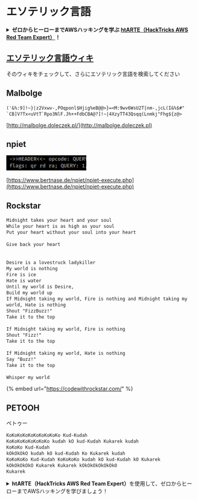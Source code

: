 # エソテリック言語

<details>

<summary><strong>ゼロからヒーローまでAWSハッキングを学ぶ</strong> <a href="https://training.hacktricks.xyz/courses/arte"><strong>htARTE（HackTricks AWS Red Team Expert）</strong></a><strong>！</strong></summary>

* **サイバーセキュリティ企業**で働いていますか？ **HackTricksで会社を宣伝**したいですか？または、**PEASSの最新バージョンにアクセスしたい**、またはHackTricksをPDFでダウンロードしたいですか？[**SUBSCRIPTION PLANS**](https://github.com/sponsors/carlospolop)をチェックしてください！
* [**The PEASS Family**](https://opensea.io/collection/the-peass-family)を発見し、独占的な[NFT](https://opensea.io/collection/the-peass-family)コレクションを見つけてください
* [**公式PEASS＆HackTricksスウェグ**](https://peass.creator-spring.com)を手に入れましょう
* **[💬](https://emojipedia.org/speech-balloon/) [Discordグループ](https://discord.gg/hRep4RUj7f)に参加するか、[telegramグループ](https://t.me/peass)に参加するか、または**Twitter**で**私をフォロー**してください 🐦[**@carlospolopm**](https://twitter.com/hacktricks_live)**。**
* **ハッキングトリックを共有するために、[hacktricksリポジトリ](https://github.com/carlospolop/hacktricks)と[hacktricks-cloudリポジトリ](https://github.com/carlospolop/hacktricks-cloud)**にPRを提出してください。

</details>

## [エソテリック言語ウィキ](https://esolangs.org/wiki/Main\_Page)

そのウィキをチェックして、さらにエソテリック言語を検索してください

## Malbolge
```
('&%:9]!~}|z2Vxwv-,POqponl$Hjig%eB@@>}=<M:9wv6WsU2T|nm-,jcL(I&%$#"
`CB]V?Tx<uVtT`Rpo3NlF.Jh++FdbCBA@?]!~|4XzyTT43Qsqq(Lnmkj"Fhg${z@>
```
[http://malbolge.doleczek.pl/](http://malbolge.doleczek.pl)

## npiet

![](<../.gitbook/assets/image (146).png>)

[https://www.bertnase.de/npiet/npiet-execute.php](https://www.bertnase.de/npiet/npiet-execute.php)

## Rockstar
```
Midnight takes your heart and your soul
While your heart is as high as your soul
Put your heart without your soul into your heart

Give back your heart


Desire is a lovestruck ladykiller
My world is nothing
Fire is ice
Hate is water
Until my world is Desire,
Build my world up
If Midnight taking my world, Fire is nothing and Midnight taking my world, Hate is nothing
Shout "FizzBuzz!"
Take it to the top

If Midnight taking my world, Fire is nothing
Shout "Fizz!"
Take it to the top

If Midnight taking my world, Hate is nothing
Say "Buzz!"
Take it to the top

Whisper my world
```
{% embed url="https://codewithrockstar.com/" %}

## PETOOH

ペトゥー
```
KoKoKoKoKoKoKoKoKoKo Kud-Kudah
KoKoKoKoKoKoKoKo kudah kO kud-Kudah Kukarek kudah
KoKoKo Kud-Kudah
kOkOkOkO kudah kO kud-Kudah Ko Kukarek kudah
KoKoKoKo Kud-Kudah KoKoKoKo kudah kO kud-Kudah kO Kukarek
kOkOkOkOkO Kukarek Kukarek kOkOkOkOkOkOkO
Kukarek
```
<details>

<summary><strong>htARTE（HackTricks AWS Red Team Expert）</strong>を使用して、ゼロからヒーローまでAWSハッキングを学びましょう！</summary>

* **サイバーセキュリティ企業**で働いていますか？ **HackTricksで会社を宣伝**してみたいですか？または、**最新バージョンのPEASSを入手したり、HackTricksをPDFでダウンロード**したいですか？[**SUBSCRIPTION PLANS**](https://github.com/sponsors/carlospolop)をチェックしてください！
* [**The PEASS Family**](https://opensea.io/collection/the-peass-family)を発見し、独占的な[NFTs](https://opensea.io/collection/the-peass-family)コレクションをご覧ください
* [**公式PEASS＆HackTricksスウェグ**](https://peass.creator-spring.com)を手に入れましょう
* **[💬](https://emojipedia.org/speech-balloon/) [Discordグループ](https://discord.gg/hRep4RUj7f)に参加するか、[telegramグループ](https://t.me/peass)に参加するか、**Twitter**で**私をフォロー**してください 🐦[**@carlospolopm**](https://twitter.com/hacktricks_live)**.**
* **ハッキングトリックを共有するために、[hacktricksリポジトリ](https://github.com/carlospolop/hacktricks)と[hacktricks-cloudリポジトリ](https://github.com/carlospolop/hacktricks-cloud)**にPRを提出してください。

</details>

